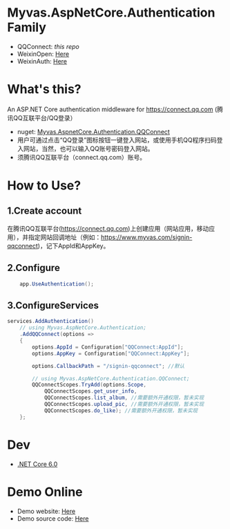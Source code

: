 # Myvas.AspNetCore.Authentication Family
* QQConnect: _this repo_
* WeixinOpen: [Here](https://github.com/myvas/AspNetCore.Authentication.WeixinOpen)
* WeixinAuth: [Here](https://github.com/myvas/AspNetCore.Authentication.WeixinAuth)

# What's this?
An ASP.NET Core authentication middleware for https://connect.qq.com (腾讯QQ互联平台/QQ登录）  
* nuget: [Myvas.AspnetCore.Authentication.QQConnect](https://www.nuget.org/packages/Myvas.AspNetCore.Authentication.QQConnect) 
* 用户可通过点击“QQ登录”图标按钮一键登入网站，或使用手机QQ程序扫码登入网站，当然，也可以输入QQ账号密码登入网站。
* 须腾讯QQ互联平台（connect.qq.com）账号。

# How to Use?
## 1.Create account
在腾讯QQ互联平台(https://connect.qq.com)上创建应用（网站应用，移动应用），并指定网站回调地址（例如：https://www.myvas.com/signin-qqconnect)，记下AppId和AppKey。  

## 2.Configure
```csharp
    app.UseAuthentication();
```

## 3.ConfigureServices
```csharp
services.AddAuthentication()
    // using Myvas.AspNetCore.Authentication;
    .AddQQConnect(options => 
    {
        options.AppId = Configuration["QQConnect:AppId"];
        options.AppKey = Configuration["QQConnect:AppKey"];

        options.CallbackPath = "/signin-qqconnect"; //默认

        // using Myvas.AspNetCore.Authentication.QQConnect;
        QQConnectScopes.TryAdd(options.Scope,
            QQConnectScopes.get_user_info,
            QQConnectScopes.list_album, //需要额外开通权限，暂未实现
            QQConnectScopes.upload_pic, //需要额外开通权限，暂未实现
            QQConnectScopes.do_like); //需要额外开通权限，暂未实现
    };
```

# Dev
* [.NET Core 6.0](https://dotnet.microsoft.com/en-us/download/dotnet/6.0)

# Demo Online
* Demo website: [Here](https://demo.auth.myvas.com)
* Demo source code: [Here](https://github.com/myvas/AspNetCore.Authentication.Demo)
